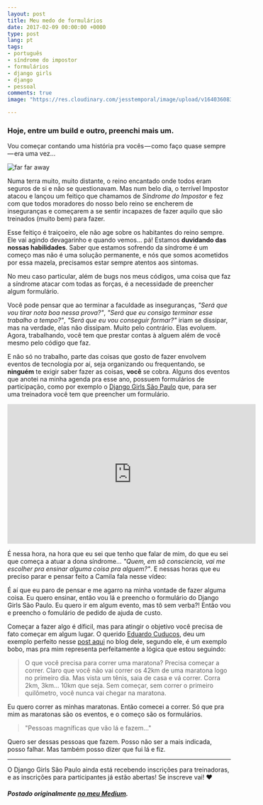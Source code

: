 ```yaml
---
layout: post
title: Meu medo de formulários
date: 2017-02-09 00:00:00 +0000
type: post
lang: pt
tags:
- português
- síndrome do impostor
- formulários
- django girls
- django
- pessoal
comments: true
image: "https://res.cloudinary.com/jesstemporal/image/upload/v1640360835/covers/pessoal_unbpf7.png"

---
```

### Hoje, entre um build e outro, preenchi mais um.

Vou começar contando uma história pra vocês — como faço quase sempre — era uma vez…

![far far away](https://vignette.wikia.nocookie.net/shrek/images/1/1f/Far_Far_Away_Sign_Shrek.jpg/revision/latest?cb=20110530035520)

Numa terra muito, muito distante, o reino encantado onde todos eram seguros de si e não se questionavam. Mas num belo dia, o terrível Impostor atacou e lançou um feitiço que chamamos de _Síndrome do Impostor_ e fez com que todos moradores do nosso belo reino se encherem de inseguranças e começarem a se sentir incapazes de fazer aquilo que são treinados (muito bem) para fazer.

Esse feitiço é traiçoeiro, ele não age sobre os habitantes do reino sempre. Ele vai agindo devagarinho e quando vemos… pá! Estamos **duvidando das nossas habilidades**. Saber que estamos sofrendo da síndrome é um começo mas não é uma solução permanente, e nós que somos acometidos por essa mazela, precisamos estar sempre atentos aos sintomas.

No meu caso particular, além de bugs nos meus códigos, uma coisa que faz a síndrome atacar com todas as forças, é a necessidade de preencher algum formulário.

Você pode pensar que ao terminar a faculdade as inseguranças, _"Será que vou tirar nota boa nessa prova?"_, _"Será que eu consigo terminar esse trabalho a tempo?"_, _"Será que eu vou conseguir formar?"_ iriam se dissipar, mas na verdade, elas não dissipam. Muito pelo contrário. Elas evoluem. Agora, trabalhando, você tem que prestar contas à alguem além de você mesmo pelo código que faz.

E não só no trabalho, parte das coisas que gosto de fazer envolvem eventos de tecnologia por aí, seja organizando ou frequentando, se **ninguém** te exigir saber fazer as coisas, **você** se cobra. Alguns dos eventos que anotei na minha agenda pra esse ano, possuem formulários de participação, como por exemplo o [Django Girls São Paulo](https://djangogirls.org/saopaulo/) que, para ser uma treinadora você tem que preencher um formulário.

<iframe width="560" height="315" src="https://www.youtube.com/embed/e8aWZKB4tKI" frameborder="0" allowfullscreen></iframe>

É nessa hora, na hora que eu sei que tenho que falar de mim, do que eu sei que começa a atuar a dona síndrome… _"Quem, em sã consciencia, vai me escolher pra ensinar alguma coisa pra alguem?"_. E nessas horas que eu preciso parar e pensar feito a Camila fala nesse vídeo:

É aí que eu paro de pensar e me agarro na minha vontade de fazer alguma coisa. Eu quero ensinar, então vou lá e preencho o formulário do Django Girls São Paulo. Eu quero ir em algum evento, mas tô sem verba?! Então vou e preencho o fomulário de pedido de ajuda de custo.

Começar a fazer algo é díficil, mas para atingir o objetivo você precisa de fato começar em algum lugar. O querido [Eduardo Cuducos](http://cuducos.me/), deu um exemplo perfeito nesse [post aqui](http://cuducos.me/2016/05/13/autonomia-meus-ultimos-10-anos.html) no blog dele, segundo ele, é um exemplo bobo, mas pra mim representa perfeitamente a lógica que estou seguindo:

>O que você precisa para correr uma maratona? Precisa começar a correr. Claro que você não vai correr os 42km de uma maratona logo no primeiro dia. Mas vista um tênis, saia de casa e vá correr. Corra 2km, 3km… 10km que seja. Sem começar, sem correr o primeiro quilômetro, você nunca vai chegar na maratona.

Eu quero correr as minhas maratonas. Então comecei a correr. Só que pra mim as maratonas são os eventos, e o começo são os formulários.

> "Pessoas magníficas que vão lá e fazem…"

Quero ser dessas pessoas que fazem. Posso não ser a mais indicada, posso falhar. Mas também posso dizer que fui lá e fiz.

----

O Django Girls São Paulo ainda está recebendo inscrições para treinadoras, e as inscrições para participantes já estão abertas! Se inscreve vai! ❤️

##### Postado originalmente [no meu Medium](https://medium.com/@jessicatemporal/meu-medo-de-formulários-812ad025bbca).